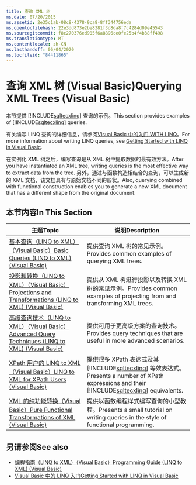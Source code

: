 ```yaml
---
title: 查询 XML 树
ms.date: 07/20/2015
ms.assetid: 2e35c1ab-08c8-4378-9ca8-8ff344756eda
ms.openlocfilehash: 22e3dd873e2be8381f3d8da8f7c4284d09e45543
ms.sourcegitcommit: f8c270376ed905f6a8896ce0fe25b4f4b38ff498
ms.translationtype: MT
ms.contentlocale: zh-CN
ms.lasthandoff: 06/04/2020
ms.locfileid: "84411865"
---
```

# <a name="querying-xml-trees-visual-basic"></a><span data-ttu-id="bb5a9-102">查询 XML 树 (Visual Basic)</span><span class="sxs-lookup"><span data-stu-id="bb5a9-102">Querying XML Trees (Visual Basic)</span></span>
<span data-ttu-id="bb5a9-103">本节提供 [!INCLUDE[sqltecxlinq](~/includes/sqltecxlinq-md.md)] 查询的示例。</span><span class="sxs-lookup"><span data-stu-id="bb5a9-103">This section provides examples of [!INCLUDE[sqltecxlinq](~/includes/sqltecxlinq-md.md)] queries.</span></span>  
  
 <span data-ttu-id="bb5a9-104">有关编写 LINQ 查询的详细信息，请参阅[Visual Basic 中的入门 WITH LINQ](getting-started-with-linq.md)。</span><span class="sxs-lookup"><span data-stu-id="bb5a9-104">For more information about writing LINQ queries, see [Getting Started with LINQ in Visual Basic](getting-started-with-linq.md).</span></span>  
  
 <span data-ttu-id="bb5a9-105">在实例化 XML 树之后，编写查询是从 XML 树中提取数据的最有效方法。</span><span class="sxs-lookup"><span data-stu-id="bb5a9-105">After you have instantiated an XML tree, writing queries is the most effective way to extract data from the tree.</span></span> <span data-ttu-id="bb5a9-106">另外，通过与函数构造相结合的查询，可以生成新的 XML 文档，该文档具有与原始文档不同的形状。</span><span class="sxs-lookup"><span data-stu-id="bb5a9-106">Also, querying combined with functional construction enables you to generate a new XML document that has a different shape from the original document.</span></span>  
  
## <a name="in-this-section"></a><span data-ttu-id="bb5a9-107">本节内容</span><span class="sxs-lookup"><span data-stu-id="bb5a9-107">In This Section</span></span>  
  
|<span data-ttu-id="bb5a9-108">主题</span><span class="sxs-lookup"><span data-stu-id="bb5a9-108">Topic</span></span>|<span data-ttu-id="bb5a9-109">说明</span><span class="sxs-lookup"><span data-stu-id="bb5a9-109">Description</span></span>|  
|-----------|-----------------|  
|[<span data-ttu-id="bb5a9-110">基本查询（LINQ to XML）（Visual Basic）</span><span class="sxs-lookup"><span data-stu-id="bb5a9-110">Basic Queries (LINQ to XML) (Visual Basic)</span></span>](basic-queries-linq-to-xml.md)|<span data-ttu-id="bb5a9-111">提供查询 XML 树的常见示例。</span><span class="sxs-lookup"><span data-stu-id="bb5a9-111">Provides common examples of querying XML trees.</span></span>|  
|[<span data-ttu-id="bb5a9-112">投影和转换（LINQ to XML）（Visual Basic）</span><span class="sxs-lookup"><span data-stu-id="bb5a9-112">Projections and Transformations (LINQ to XML) (Visual Basic)</span></span>](projections-and-transformations-linq-to-xml.md)|<span data-ttu-id="bb5a9-113">提供从 XML 树进行投影以及转换 XML 树的常见示例。</span><span class="sxs-lookup"><span data-stu-id="bb5a9-113">Provides common examples of projecting from and transforming XML trees.</span></span>|  
|[<span data-ttu-id="bb5a9-114">高级查询技术（LINQ to XML）（Visual Basic）</span><span class="sxs-lookup"><span data-stu-id="bb5a9-114">Advanced Query Techniques (LINQ to XML) (Visual Basic)</span></span>](advanced-query-techniques-linq-to-xml.md)|<span data-ttu-id="bb5a9-115">提供可用于更高级方案的查询技术。</span><span class="sxs-lookup"><span data-stu-id="bb5a9-115">Provides query techniques that are useful in more advanced scenarios.</span></span>|  
|[<span data-ttu-id="bb5a9-116">XPath 用户的 LINQ to XML （Visual Basic）</span><span class="sxs-lookup"><span data-stu-id="bb5a9-116">LINQ to XML for XPath Users (Visual Basic)</span></span>](linq-to-xml-for-xpath-users.md)|<span data-ttu-id="bb5a9-117">提供很多 XPath 表达式及其 [!INCLUDE[sqltecxlinq](~/includes/sqltecxlinq-md.md)] 等效表达式。</span><span class="sxs-lookup"><span data-stu-id="bb5a9-117">Presents a number of XPath expressions and their [!INCLUDE[sqltecxlinq](~/includes/sqltecxlinq-md.md)] equivalents.</span></span>|  
|[<span data-ttu-id="bb5a9-118">XML 的纯功能转换（Visual Basic）</span><span class="sxs-lookup"><span data-stu-id="bb5a9-118">Pure Functional Transformations of XML (Visual Basic)</span></span>](pure-functional-transformations-of-xml.md)|<span data-ttu-id="bb5a9-119">提供以函数编程样式编写查询的小型教程。</span><span class="sxs-lookup"><span data-stu-id="bb5a9-119">Presents a small tutorial on writing queries in the style of functional programming.</span></span>|  
  
## <a name="see-also"></a><span data-ttu-id="bb5a9-120">另请参阅</span><span class="sxs-lookup"><span data-stu-id="bb5a9-120">See also</span></span>

- [<span data-ttu-id="bb5a9-121">编程指南（LINQ to XML）（Visual Basic）</span><span class="sxs-lookup"><span data-stu-id="bb5a9-121">Programming Guide (LINQ to XML) (Visual Basic)</span></span>](programming-guide-linq-to-xml.md)
- [<span data-ttu-id="bb5a9-122">Visual Basic 中的 LINQ 入门</span><span class="sxs-lookup"><span data-stu-id="bb5a9-122">Getting Started with LINQ in Visual Basic</span></span>](getting-started-with-linq.md)
